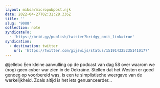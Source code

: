 ```yaml
---
layout: miksa/micropubpost.njk
date: 2022-04-27T02:31:28.336Z
title: ''
slug: '9088'
collection: note
syndicateTo:
  - 'https://brid.gy/publish/twitter?bridgy_omit_link=true'
syndication:
  - destination: twitter
    url: 'https://twitter.com/gijswijs/status/1519143252351410177'
---
```

@jellebc Een kleine aanvulling op de podcast van dag 58 over waarom we (nog) geen cyber war zien in de Oekraïne. Stellen dat het Westen er goed genoeg op voorbereid was, is een te simplistische weergave van de werkelijkheid. Zoals altijd is het iets genuanceerder...
